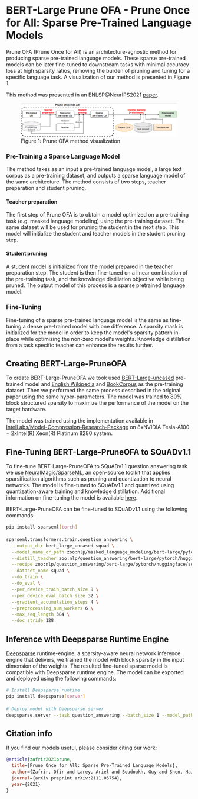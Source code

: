 # BERT-Large Prune OFA - Prune Once for All: Sparse Pre-Trained Language Models

Prune OFA (Prune Once for All) is an architecture-agnostic method for producing sparse pre-trained language models. 
These sparse pre-trained models can be later fine-tuned to downstream tasks with minimal accuracy loss at high sparsity ratios, removing the burden of pruning and tuning for a specific language task.
A visualization of our method is presented in Figure 1.

This method was presented in an ENLSP@NeurIPS2021 [paper](https://arxiv.org/abs/2111.05754).


<figure>
<img src="pruneofa_figure.png">
<figcaption> Figure 1: Prune OFA method visualization </figcaption>
</figure>

### Pre-Training a Sparse Language Model

The method takes as an input a pre-trained language model, a large text corpus as a pre-training dataset, and outputs a sparse language model of the same architecture. 
The method consists of two steps, teacher preparation and student pruning. 

#### Teacher preparation

The first step of Prune OFA is to obtain a model optimized on a pre-training task (e.g. masked language modeling) using the pre-training dataset. 
The same dataset will be used for pruning the student in the next step. 
This model will initialize the student and teacher models in the student pruning step. 

#### Student pruning

A student model is initialized from the model prepared in the teacher preparation step. 
The student is then fine-tuned on a linear combination of the pre-training task, and the knowledge distillation objective while being pruned.
The output model of this process is a sparse pretrained language model.

### Fine-Tuning

Fine-tuning of a sparse pre-trained language model is the same as fine-tuning a dense pre-trained model with one difference.
A sparsity mask is initialized for the model in order to keep the model's sparsity pattern in-place while optimizing the non-zero model's weights.
Knowledge distillation from a task specific teacher can enhance the results further.

## Creating BERT-Large-PruneOFA

To create BERT-Large-PruneOFA we took used [BERT-Large-uncased](https://huggingface.co/bert-large-uncased) pre-trained model and [English Wikipedia](https://huggingface.co/datasets/wikipedia) and [BookCorpus](https://huggingface.co/datasets/bookcorpusopen) as the pre-training dataset.
Then we performed the same process described in the original paper using the same hyper-parameters.
The model was trained to 80% block structured sparsity to maximize the performance of the model on the target hardware.

The model was trained using the implementation available in [IntelLabs/Model-Compression-Research-Package](https://github.com/IntelLabs/Model-Compression-Research-Package) on 8xNVIDIA Tesla-A100 + 2xIntel(R) Xeon(R) Platinum 8280 system.

## Fine-Tuning BERT-Large-PruneOFA to SQuADv1.1

To fine-tune BERT-Large-PruneOFA to SQuADv1.1 question answering task we use [NeuralMagic/SparseML](https://github.com/neuralmagic/sparseml), an open-source toolkit that applies sparsification algorithms such as pruning and quantization to neural networks.
The model is fine-tuned to SQuADv1.1 and quantized using quantization-aware training and knowledge distillation.
Additional information on fine-tuning the model is available [here](https://sparsezoo.neuralmagic.com/models/nlp%2Fquestion_answering%2Fbert-large%2Fpytorch%2Fhuggingface%2Fsquad%2Fpruned80_quant-none-vnni).

BERT-Large-PruneOFA can be fine-tuned to SQuADv1.1 using the following commands:

```bash
pip install sparseml[torch]

sparseml.transformers.train.question_answering \
  --output_dir bert_large_uncased-squad \
  --model_name_or_path zoo:nlp/masked_language_modeling/bert-large/pytorch/huggingface/wikipedia_bookcorpus/pruned80-none-vnni \
  --distill_teacher zoo:nlp/question_answering/bert-large/pytorch/huggingface/squad/base-none \
  --recipe zoo:nlp/question_answering/bert-large/pytorch/huggingface/squad/pruned80_quant-none-vnni \
  --dataset_name squad \
  --do_train \
  --do_eval \
  --per_device_train_batch_size 8 \
  --per_device_eval_batch_size 32 \
  --gradient_accumulation_steps 4 \
  --preprocessing_num_workers 6 \
  --max_seq_length 384 \
  --doc_stride 128
```

## Inference with Deepsparse Runtime Engine

[Deepsparse](https://neuralmagic.com/deepsparse-engine/) runtime-engine, a sparsity-aware neural network inference engine that delivers, we trained the model with block sparsity in the input dimension of the weights.
The resulted fine-tuned sparse model is compatible with Deepsparse runtime engine.
The model can be exported and deployed using the following commands:

```bash
# Install Deepsparse runtime
pip install deepsparse[server]

# Deploy model with Deepsparse server
deepsparse.server --task question_answering --batch_size 1 --model_path bert_large_uncased-squad
```

## Citation info
If you find our models useful, please consider citing our work:
```bibtex
@article{zafrir2021prune,
  title={Prune Once for All: Sparse Pre-Trained Language Models},
  author={Zafrir, Ofir and Larey, Ariel and Boudoukh, Guy and Shen, Haihao and Wasserblat, Moshe},
  journal={arXiv preprint arXiv:2111.05754},
  year={2021}
}
```
